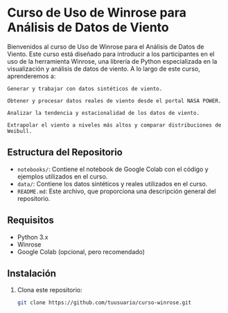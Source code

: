 # Curso de Uso de Winrose para Análisis de Datos de Viento

Bienvenidos al curso de Uso de Winrose para el Análisis de Datos de Viento. Este curso está diseñado para introducir a los participantes en el uso de la herramienta Winrose, una librería de Python especializada en la visualización y análisis de datos de viento. A lo largo de este curso, aprenderemos a:

    Generar y trabajar con datos sintéticos de viento.

    Obtener y procesar datos reales de viento desde el portal NASA POWER.

    Analizar la tendencia y estacionalidad de los datos de viento.

    Extrapolar el viento a niveles más altos y comparar distribuciones de Weibull.

## Estructura del Repositorio

- `notebooks/`: Contiene el notebook de Google Colab con el código y ejemplos utilizados en el curso.
- `data/`: Contiene los datos sintéticos y reales utilizados en el curso.
- `README.md`: Este archivo, que proporciona una descripción general del repositorio.

## Requisitos

- Python 3.x
- Winrose
- Google Colab (opcional, pero recomendado)

## Instalación

1. Clona este repositorio:
   ```bash
   git clone https://github.com/tuusuario/curso-winrose.git
